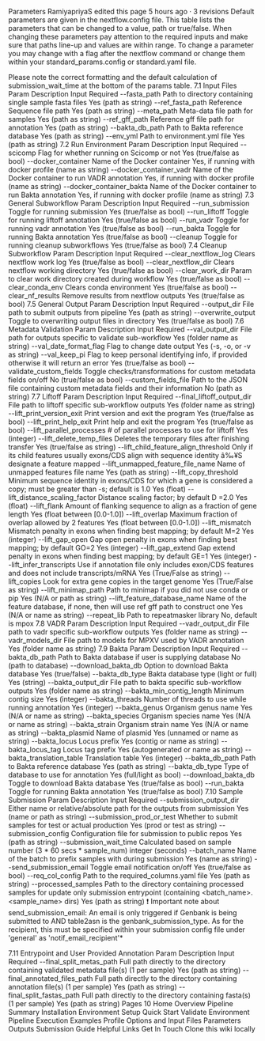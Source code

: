 Parameters
RamiyapriyaS edited this page 5 hours ago · 3 revisions
Default parameters are given in the nextflow.config file. This table lists the parameters that can be changed to a value, path or true/false. When changing these parameters pay attention to the required inputs and make sure that paths line-up and values are within range. To change a parameter you may change with a flag after the nextflow command or change them within your standard_params.config or standard.yaml file.

Please note the correct formatting and the default calculation of submission_wait_time at the bottom of the params table.
7.1 Input Files
Param	Description	Input Required
--fasta_path	Path to directory containing single sample fasta files	Yes (path as string)
--ref_fasta_path	Reference Sequence file path	Yes (path as string)
--meta_path	Meta-data file path for samples	Yes (path as string)
--ref_gff_path	Reference gff file path for annotation	Yes (path as string)
--bakta_db_path	Path to Bakta reference database	Yes (path as string)
--env_yml	Path to environment.yml file	Yes (path as string)
7.2 Run Environment
Param	Description	Input Required
--scicomp	Flag for whether running on Scicomp or not	Yes (true/false as bool)
--docker_container	Name of the Docker container	Yes, if running with docker profile (name as string)
--docker_container_vadr	Name of the Docker container to run VADR annotation	Yes, if running with docker profile (name as string)
--docker_container_bakta	Name of the Docker container to run Bakta annotation	Yes, if running with docker profile (name as string)
7.3 General Subworkflow
Param	Description	Input Required
--run_submission	Toggle for running submission	Yes (true/false as bool)
--run_liftoff	Toggle for running liftoff annotation	Yes (true/false as bool)
--run_vadr	Toggle for running vadr annotation	Yes (true/false as bool)
--run_bakta	Toggle for running Bakta annotation	Yes (true/false as bool)
--cleanup	Toggle for running cleanup subworkflows	Yes (true/false as bool)
7.4 Cleanup Subworkflow
Param	Description	Input Required
--clear_nextflow_log	Clears nextflow work log	Yes (true/false as bool)
--clear_nextflow_dir	Clears nextflow working directory	Yes (true/false as bool)
--clear_work_dir	Param to clear work directory created during workflow	Yes (true/false as bool)
--clear_conda_env	Clears conda environment	Yes (true/false as bool)
--clear_nf_results	Remove results from nextflow outputs	Yes (true/false as bool)
7.5 General Output
Param	Description	Input Required
--output_dir	File path to submit outputs from pipeline	Yes (path as string)
--overwrite_output	Toggle to overwriting output files in directory	Yes (true/false as bool)
7.6 Metadata Validation
Param	Description	Input Required
--val_output_dir	File path for outputs specific to validate sub-workflow	Yes (folder name as string)
--val_date_format_flag	Flag to change date output	Yes (-s, -o, or -v as string)
--val_keep_pi	Flag to keep personal identifying info, if provided otherwise it will return an error	Yes (true/false as bool)
--validate_custom_fields	Toggle checks/transformations for custom metadata fields on/off	No (true/false as bool)
--custom_fields_file	Path to the JSON file containing custom metadata fields and their information	No (path as string)
7.7 Liftoff
Param	Description	Input Required
--final_liftoff_output_dir	File path to liftoff specific sub-workflow outputs	Yes (folder name as string)
--lift_print_version_exit	Print version and exit the program	Yes (true/false as bool)
--lift_print_help_exit	Print help and exit the program	Yes (true/false as bool)
--lift_parallel_processes	# of parallel processes to use for liftoff	Yes (integer)
--lift_delete_temp_files	Deletes the temporary files after finishing transfer	Yes (true/false as string)
--lift_child_feature_align_threshold	Only if its child features usually exons/CDS align with sequence identity â‰¥S	designate a feature mapped
--lift_unmapped_feature_file_name	Name of unmapped features file name	Yes (path as string)
--lift_copy_threshold	Minimum sequence identity in exons/CDS for which a gene is considered a copy; must be greater than -s; default is 1.0	Yes (float)
--lift_distance_scaling_factor	Distance scaling factor; by default D =2.0	Yes (float)
--lift_flank	Amount of flanking sequence to align as a fraction of gene length	Yes (float between [0.0-1.0])
--lift_overlap	Maximum fraction of overlap allowed by 2 features	Yes (float between [0.0-1.0])
--lift_mismatch	Mismatch penalty in exons when finding best mapping; by default M=2	Yes (integer)
--lift_gap_open	Gap open penalty in exons when finding best mapping; by default GO=2	Yes (integer)
--lift_gap_extend	Gap extend penalty in exons when finding best mapping; by default GE=1	Yes (integer)
--lift_infer_transcripts	Use if annotation file only includes exon/CDS features and does not include transcripts/mRNA	Yes (True/False as string)
--lift_copies	Look for extra gene copies in the target genome	Yes (True/False as string)
--lift_minimap_path	Path to minimap if you did not use conda or pip	Yes (N/A or path as string)
--lift_feature_database_name	Name of the feature database, if none, then will use ref gff path to construct one	Yes (N/A or name as string)
--repeat_lib	Path to repeatmasker library	No, default is mpox
7.8 VADR
Param	Description	Input Required
--vadr_output_dir	File path to vadr specific sub-workflow outputs	Yes (folder name as string)
--vadr_models_dir	File path to models for MPXV used by VADR annotation	Yes (folder name as string)
7.9 Bakta
Param	Description	Input Required
--bakta_db_path	Path to Bakta database if user is supplying database	No (path to database)
--download_bakta_db	Option to download Bakta database	Yes (true/false)
--bakta_db_type	Bakta database type (light or full)	Yes (string)
--bakta_output_dir	File path to bakta specific sub-workflow outputs	Yes (folder name as string)
--bakta_min_contig_length	Minimum contig size	Yes (integer)
--bakta_threads	Number of threads to use while running annotation	Yes (integer)
--bakta_genus	Organism genus name	Yes (N/A or name as string)
--bakta_species	Organism species name	Yes (N/A or name as string)
--bakta_strain	Organism strain name	Yes (N/A or name as string)
--bakta_plasmid	Name of plasmid	Yes (unnamed or name as string)
--bakta_locus	Locus prefix	Yes (contig or name as string)
--bakta_locus_tag	Locus tag prefix	Yes (autogenerated or name as string)
--bakta_translation_table	Translation table	Yes (integer)
--bakta_db_path	Path to Bakta reference database	Yes (path as string)
--bakta_db_type	Type of database to use for annotation	Yes (full/light as bool)
--download_bakta_db	Toggle to download Bakta database	Yes (true/false as bool)
--run_bakta	Toggle for running Bakta annotation	Yes (true/false as bool)
7.10 Sample Submission
Param	Description	Input Required
--submission_output_dir	Either name or relative/absolute path for the outputs from submission	Yes (name or path as string)
--submission_prod_or_test	Whether to submit samples for test or actual production	Yes (prod or test as string)
--submission_config	Configuration file for submission to public repos	Yes (path as string)
--submission_wait_time	Calculated based on sample number (3 * 60 secs * sample_num)	integer (seconds)
--batch_name	Name of the batch to prefix samples with during submission	Yes (name as string)
--send_submission_email	Toggle email notification on/off	Yes (true/false as bool)
--req_col_config	Path to the required_columns.yaml file	Yes (path as string)
--processed_samples	Path to the directory containing processed samples for update only submission entrypoint (containing <batch_name>.<sample_name> dirs)	Yes (path as string)
❗ Important note about send_submission_email: An email is only triggered if Genbank is being submitted to AND table2asn is the genbank_submission_type. As for the recipient, this must be specified within your submission config file under 'general' as 'notif_email_recipient'*

7.11 Entrypoint and User Provided Annotation
Param	Description	Input Required
--final_split_metas_path	Full path directly to the directory containing validated metadata file(s) (1 per sample)	Yes (path as string)
--final_annotated_files_path	Full path directly to the directory containing annotation file(s) (1 per sample)	Yes (path as string)
-- final_split_fastas_path	Full path directly to the directory containing fasta(s) (1 per sample)	Yes (path as string)
Pages 10
Home
Overview
Pipeline Summary
Installation
Environment Setup
Quick Start
Validate Environment
Pipeline Execution Examples
Profile Options and Input Files
Parameters
Outputs
Submission Guide
Helpful Links
Get In Touch
Clone this wiki locally

